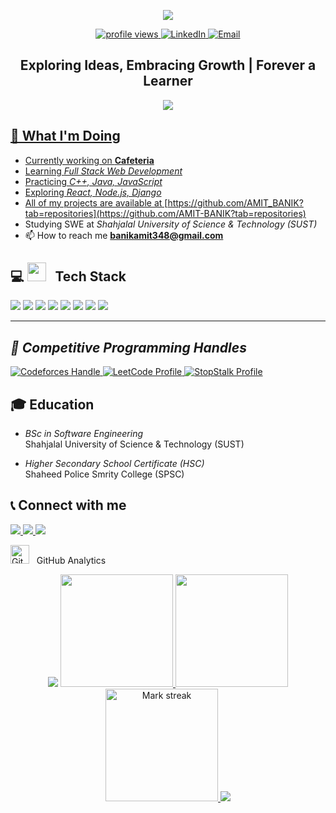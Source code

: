<!-- Hero -->
<p align="center">
  <img src="https://readme-typing-svg.demolab.com?font=Fira+Code&pause=1000&center=true&vCenter=true&width=1000&lines=Hi%2C+I'm+Amit+Banik+,+a+Software+Engineering+Student">
</p>
<p align="center">
  <a href="https://github.com/AMIT-BANIK">
    <img src="https://komarev.com/ghpvc/?username=AMIT-BANIK&style=for-the-badge" alt="profile views"/>
  </a>
  <a href="https://www.linkedin.com/in/amit-banik-05841730a">
    <img src="https://img.shields.io/badge/LinkedIn-Amit%20Banik-blue?style=for-the-badge&logo=linkedin" alt="LinkedIn"/>
  </a>
  <a href="mailto:banikamit348@gmail.com">
    <img src="https://img.shields.io/badge/Email-Contact-informational?style=for-the-badge&logo=gmail" alt="Email"/>
  </a>
</p>

<h2 align="center">Exploring Ideas, Embracing Growth | Forever a Learner</h2>
<p align="center">
<img src="https://user-images.githubusercontent.com/73097560/115834477-dbab4500-a447-11eb-908a-139a6edaec5c.gif">     
<a href="https://github.com/AMIT-BANIK">


## 🔭 What I'm Doing
- Currently working on **Cafeteria**
-  Learning *Full Stack Web Development*
-  Practicing *C++, Java, JavaScript*
-  Exploring *React, Node.js, Django*
-  All of my projects are available at [https://github.com/AMIT_BANIK?tab=repositories](https://github.com/AMIT-BANIK?tab=repositories)
-  Studying SWE at *Shahjalal University of Science & Technology (SUST)*
-   📫 How to reach me **banikamit348@gmail.com**



## 💻 <img src="https://media.giphy.com/media/iY8CRBdQXODJSCERIr/giphy.gif" width="30px"> &nbsp; **Tech Stack**

<p>
  <img src="https://img.shields.io/badge/-JavaScript-05122A?style=flat&logo=javascript"/>
  <img src="https://img.shields.io/badge/-C++-05122A?style=flat&logo=C%2B%2B&logoColor=00599C"/>
  <img src="https://img.shields.io/badge/-Java-05122A?style=flat&logo=Java"/>
  <img src="https://img.shields.io/badge/-C-05122A?style=flat&logo=C&logoColor=A8B9CC"/>
  <img src="https://img.shields.io/badge/-HTML-05122A?style=flat&logo=HTML5"/>
  <img src="https://img.shields.io/badge/-CSS-05122A?style=flat&logo=CSS3&logoColor=1572B6"/>
  <img src="https://img.shields.io/badge/-Git-05122A?style=flat&logo=git"/>
  <img src="https://img.shields.io/badge/-GitHub-05122A?style=flat&logo=github"/>
</p>

---

## *🧠 Competitive Programming Handles*

<p align="left"> 
  <a href="https://codeforces.com/profile/Amitbanik"> 
    <img src="https://img.shields.io/badge/Codeforces-Handle-blue?logo=codeforces" alt="Codeforces Handle"/> 
  </a> 
  
  <a href="https://leetcode.com/amitbanik005/"> 
    <img src="https://img.shields.io/badge/LeetCode-Profile-orange?logo=leetcode" alt="LeetCode Profile"/> 
  </a> 
  
  <a href="https://www.stopstalk.com/user/profile/AmitBanik"> 
    <img src="https://img.shields.io/badge/StopStalk-Profile-critical?logo=hackerrank" alt="StopStalk Profile"/> 
  </a> 
</p>


## 🎓 Education

-  *BSc in Software Engineering*  
  Shahjalal University of Science & Technology (SUST)
  
- *Higher Secondary School Certificate (HSC)*  
  Shaheed Police Smrity College (SPSC)
  

## 📞 Connect with me

<p align="left">
  <a href="https://www.linkedin.com/in/amit-banik-05841730a">
    <img src="https://img.shields.io/badge/LinkedIn-Connect-blue?logo=linkedin" />
  </a>
  <a href="mailto:banikamit348@gmail.com">
    <img src="https://img.shields.io/badge/Gmail-Email-red?logo=gmail" />
  </a>
  
  <a href="https://wa.me/8801609549290">
    <img src="https://img.shields.io/badge/WhatsApp-Message-green?logo=whatsapp" />
  </a>
</p>

<img src="https://media.giphy.com/media/W5eoZHPpUx9sapR0eu/giphy.gif" width="30px" alt="Git"/> &nbsp; GitHub Analytics

<p align="center">
<img src="https://user-images.githubusercontent.com/73097560/115834477-dbab4500-a447-11eb-908a-139a6edaec5c.gif">     
<a href="https://github.com/AMIT-BANIK">
  
  <img height="180em" src="https://github-readme-stats-eight-theta.vercel.app/api?username=AMIT-BANIK&show_icons=true&theme=algolia&include_all_commits=true&count_private=true"/>
  
  <img height="180em" src="https://github-readme-stats-eight-theta.vercel.app/api/top-langs/?username=AMIT-BANIK&layout=compact&langs_count=8&theme=algolia"/>
  
  <img alt="Mark streak" height="180em" src="https://github-readme-streak-stats.herokuapp.com/?user=AMIT-BANIK&layout=compact&langs_count=8&theme=algolia" /> 
<img src="https://user-images.githubusercontent.com/73097560/115834477-dbab4500-a447-11eb-908a-139a6edaec5c.gif">  

</a>
</p>

